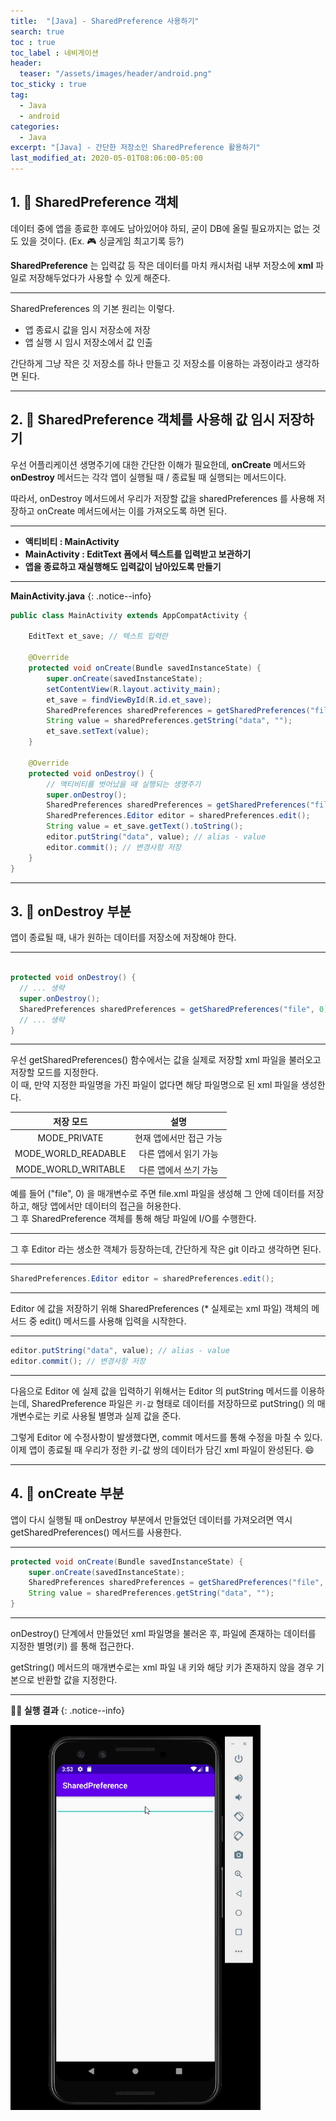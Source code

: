 ```yaml
---
title:  "[Java] - SharedPreference 사용하기"
search: true
toc : true
toc_label : 네비게이션
header:
  teaser: "/assets/images/header/android.png"
toc_sticky : true
tag:
  - Java
  - android
categories:
  - Java
excerpt: "[Java] - 간단한 저장소인 SharedPreference 활용하기"
last_modified_at: 2020-05-01T08:06:00-05:00
---
```

## 1. 🥾 SharedPreference 객체   

데이터 중에 앱을 종료한 후에도 남아있어야 하되, 굳이 DB에 올릴 필요까지는 없는 것도 있을 것이다. (Ex. 🎮 싱글게임 최고기록 등?)    

**SharedPreference** 는 입력값 등 작은 데이터를 마치 캐시처럼 내부 저장소에 **xml** 파일로 저장해두었다가 사용할 수 있게 해준다.   

---

SharedPreferences 의 기본 원리는 이렇다.   

- 앱 종료시 값을 임시 저장소에 저장
- 앱 실행 시 임시 저장소에서 값 인출

간단하게 그냥 작은 깃 저장소를 하나 만들고 깃 저장소를 이용하는 과정이라고 생각하면 된다.

---

## 2. 👟 SharedPreference 객체를 사용해 값 임시 저장하기   

우선 어플리케이션 생명주기에 대한 간단한 이해가 필요한데, **onCreate** 메서드와 **onDestroy** 메서드는 각각 앱이 실행될 때 / 종료될 때 실행되는 메서드이다.   

따라서, onDestroy 메서드에서 우리가 저장할 값을 sharedPreferences 를 사용해 저장하고 onCreate 메서드에서는 이를 가져오도록 하면 된다.

---

- **액티비티 : MainActivity**
- **MainActivity : EditText 폼에서 텍스트를 입력받고 보관하기**
- **앱을 종료하고 재실행해도 입력값이 남아있도록 만들기**

---

**MainActivity.java**
{: .notice--info}

```java
public class MainActivity extends AppCompatActivity {

    EditText et_save; // 텍스트 입력란

    @Override
    protected void onCreate(Bundle savedInstanceState) {
        super.onCreate(savedInstanceState);
        setContentView(R.layout.activity_main);
        et_save = findViewById(R.id.et_save);
        SharedPreferences sharedPreferences = getSharedPreferences("file", 0);
        String value = sharedPreferences.getString("data", "");
        et_save.setText(value);
    }

    @Override
    protected void onDestroy() {
        // 액티비티를 벗어났을 때 실행되는 생명주기
        super.onDestroy();
        SharedPreferences sharedPreferences = getSharedPreferences("file", 0);
        SharedPreferences.Editor editor = sharedPreferences.edit();
        String value = et_save.getText().toString();
        editor.putString("data", value); // alias - value
        editor.commit(); // 변경사항 저장
    }
}
```

---

## 3. 👞 onDestroy 부분

앱이 종료될 때, 내가 원하는 데이터를 저장소에 저장해야 한다.   

---

```java

protected void onDestroy() {
  // ... 생략
  super.onDestroy();
  SharedPreferences sharedPreferences = getSharedPreferences("file", 0);
  // ... 생략
}
```

---

우선 getSharedPreferences() 함수에서는 값을 실제로 저장할 xml 파일을 불러오고 저장할 모드를 지정한다.    
이 때, 만약 지정한 파일명을 가진 파일이 없다면 해당 파일명으로 된 xml 파일을 생성한다.

|저장 모드|설명|
|:-:|:-:|
|MODE_PRIVATE|현재 앱에서만 접근 가능|
|MODE_WORLD_READABLE|다른 앱에서 읽기 가능|  
|MODE_WORLD_WRITABLE|다른 앱에서 쓰기 가능|

예를 들어 ("file", 0) 을 매개변수로 주면 file.xml 파일을 생성해 그 안에 데이터를 저장하고, 해당 앱에서만 데이터의 접근을 허용한다.   
그 후 SharedPreference 객체를 통해 해당 파일에 I/O를 수행한다.

---

그 후 Editor 라는 생소한 객체가 등장하는데, 간단하게 작은 git 이라고 생각하면 된다.

---

```java
SharedPreferences.Editor editor = sharedPreferences.edit();
```

---

Editor 에 값을 저장하기 위해 SharedPreferences (* 실제로는 xml 파일) 객체의 메서드 중 edit() 메서드를 사용해 입력을 시작한다.   

---

```java
editor.putString("data", value); // alias - value
editor.commit(); // 변경사항 저장
```

---

다음으로 Editor 에 실제 값을 입력하기 위해서는 Editor 의 putString 메서드를 이용하는데, SharedPreference 파일은 `키-값` 형태로 데이터를 저장하므로 putString() 의 매개변수로는 키로 사용될 별명과 실제 값을 준다.   

그렇게 Editor 에 수정사항이 발생했다면, commit 메서드를 통해 수정을 마칠 수 있다.   
이제 앱이 종료될 때 우리가 정한 키-값 쌍의 데이터가 담긴 xml 파일이 완성된다. 😄   

---

## 4. 👾 onCreate 부분

앱이 다시 실행될 때 onDestroy 부분에서 만들었던 데이터를 가져오려면 역시 getSharedPreferences() 메서드를 사용한다.

---

```java
protected void onCreate(Bundle savedInstanceState) {
    super.onCreate(savedInstanceState);
    SharedPreferences sharedPreferences = getSharedPreferences("file", 0);
    String value = sharedPreferences.getString("data", "");
}
```

---

onDestroy() 단계에서 만들었던 xml 파일명을 불러온 후, 파일에 존재하는 데이터를 지정한 별명(키) 를 통해 접근한다.  

getString() 메서드의 매개변수로는 xml 파일 내 키와 해당 키가 존재하지 않을 경우 기본으로 반환할 값을 지정한다.   

---

**👨‍💻 실행 결과**
{: .notice--info}

<img src = "/assets/images/2020-05-01-SharedPreferences/실행화면.gif" width = "400">
